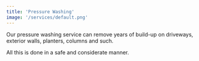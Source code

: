 ```yaml
---
title: 'Pressure Washing'
image: '/services/default.png'
---
```


Our pressure washing service can remove years of build-up on driveways, exterior walls, planters, columns and such.

All this is done in a safe and considerate manner.
